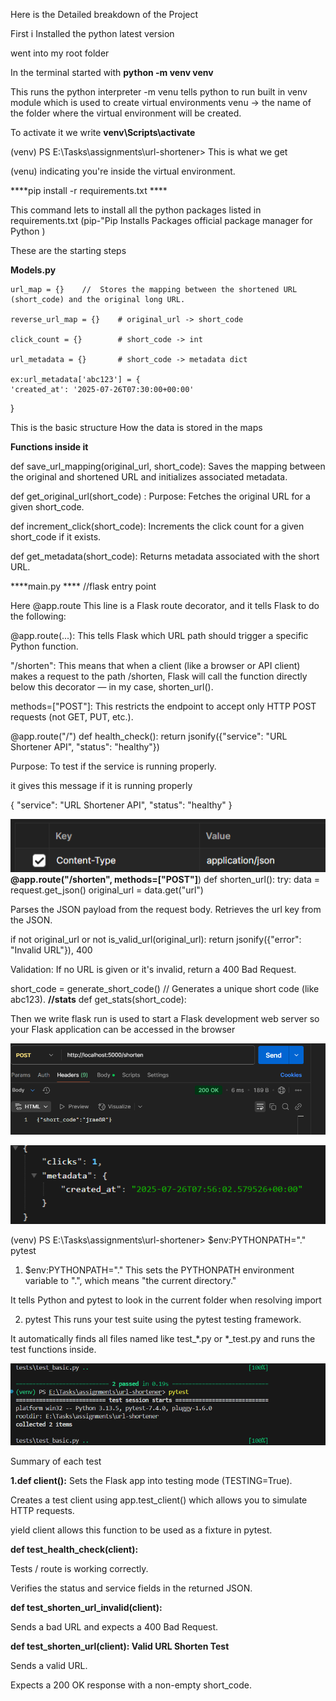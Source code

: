Here is the Detailed breakdown of the Project

First i Installed the python latest version

went  into my root folder

In the terminal started with 
**python -m venv venv**

This runs the python interpreter
-m venu tells python to run built in venv module which is used to create virtual environments
venu -> the name of the folder where the virtual environment will be created.

To activate it we write
**venv\Scripts\activate**

(venv) PS E:\Tasks\assignments\url-shortener> This is what we get

(venu)  indicating you're inside the virtual environment.

****pip install -r requirements.txt ****

This command lets to install all the python packages listed in requirements.txt  (pip-"Pip Installs Packages 
official package manager for Python
)

These are the starting steps

**Models.py**

    url_map = {}    //  Stores the mapping between the shortened URL (short_code) and the original long URL.

    reverse_url_map = {}    # original_url -> short_code
    
    click_count = {}        # short_code -> int 
    
    url_metadata = {}       # short_code -> metadata dict
    
    ex:url_metadata['abc123'] = {
    'created_at': '2025-07-26T07:30:00+00:00'
} 

This is the basic structure How the data is stored in the maps

 **Functions inside it**

 def save_url_mapping(original_url, short_code):
  Saves the mapping between the original and shortened URL and initializes associated metadata.

 def get_original_url(short_code)
 : Purpose: Fetches the original URL for a given short_code.

 def increment_click(short_code):
  Increments the click count for a given short_code if it exists.

  def get_metadata(short_code):
  Returns metadata associated with the short URL.

****main.py **** //flask entry point

Here  @app.route This line is a Flask route decorator, and it tells Flask to do the following:

@app.route(...): This tells Flask which URL path should trigger a specific Python function.

"/shorten": This means that when a client (like a browser or API client) makes a request to the path /shorten, Flask will call the function directly below this decorator — in my case, shorten_url().

methods=["POST"]: This restricts the endpoint to accept only HTTP POST requests (not GET, PUT, etc.).

@app.route("/")
def health_check():
    return jsonify({"service": "URL Shortener API", "status": "healthy"})

Purpose: To test if the service is running properly.

it gives this message if it is running properly  

{
"service": "URL Shortener API",
"status": "healthy"
}

![Add in the Header section content-type :application json](image.png)
**@app.route("/shorten", methods=["POST"]**)
def shorten_url():
     try:
        data = request.get_json()
        original_url = data.get("url")

Parses the JSON payload from the request body.
Retrieves the url key from the JSON.

  if not original_url or not is_valid_url(original_url):
  return jsonify({"error": "Invalid URL"}), 400

Validation: If no URL is given or it's invalid, return a 400 Bad Request.
 
  short_code = generate_short_code()  // Generates a unique short code (like abc123).
**//stats**
def get_stats(short_code):


Then we write flask run
is used to start a Flask development web server so your Flask application can be accessed in the browser

![Post request](image-1.png)


![To show the no of clicks](image-2.png)


(venv) PS E:\Tasks\assignments\url-shortener> $env:PYTHONPATH="." pytest
1. $env:PYTHONPATH="."
This sets the PYTHONPATH environment variable to ".", which means "the current directory."

It tells Python and pytest to look in the current folder when resolving import

2. pytest
This runs your test suite using the pytest testing framework.

It automatically finds all files named like test_*.py or *_test.py and runs the test functions inside.

![Test results](image-3.png)

Summary of each test

**1.def client():**
Sets the Flask app into testing mode (TESTING=True).

Creates a test client using app.test_client() which allows you to simulate HTTP requests.

yield client allows this function to be used as a fixture in pytest.

**def test_health_check(client):**

Tests / route is working correctly.

Verifies the status and service fields in the returned JSON.

**def test_shorten_url_invalid(client):**

Sends a bad URL and expects a 400 Bad Request.

**def test_shorten_url(client):  Valid URL Shorten Test**

Sends a valid URL.

Expects a 200 OK response with a non-empty short_code.